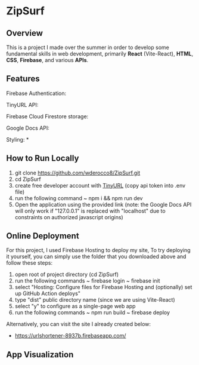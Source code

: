 # ZipSurf

## Overview
This is a project I made over the summer in order to develop some fundamental skills in web development, primarily **React** (Vite-React), **HTML**, **CSS**, **Firebase**, and various **APIs**. 

## Features

Firebase Authentication:

TinyURL API:

Firebase Cloud Firestore storage:

Google Docs API:

Styling:
* 

## How to Run Locally
1. git clone https://github.com/wderocco8/ZipSurf.git
2. cd ZipSurf
3. create free developer account with [TinyURL](https://tinyurl.com/app/register) (copy api token into .env file)
4. run the following command
      ~ npm i && npm run dev
5. Open the application using the provided link (note: the Google Docs API will only work if "127.0.0.1" is replaced with "localhost" due to constraints on authorized javascript origins)

## Online Deployment
For this project, I used Firebase Hosting to deploy my site,  To try deploying it yourself, you can simply use the folder that you downloaded above and follow these steps:

1. open root of project directory (cd ZipSurf)
2. run the following commands
      ~ firebase login
      ~ firebase init
2. select "Hosting: Configure files for Firebase Hosting and (optionally) set up GitHub Action deploys"
3. type "dist" public directory name (since we are using Vite-React)
4. select "y" to configure as a single-page web app
5. run the following commands
      ~ npm run build
      ~ firebase deploy

Alternatively, you can visit the site I already created below:
* https://urlshortener-8937b.firebaseapp.com/


## App Visualization



